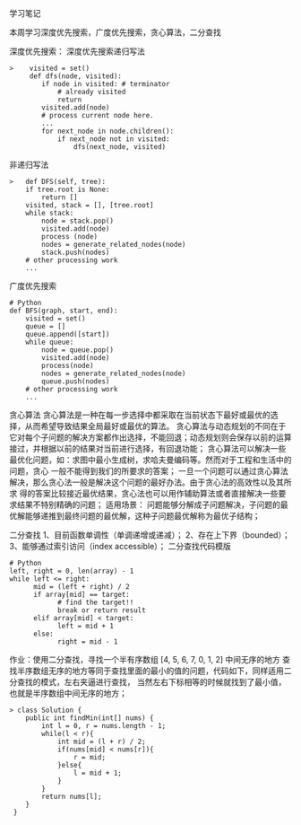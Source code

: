 学习笔记

本周学习深度优先搜索，广度优先搜索，贪心算法，二分查找

深度优先搜索：
   深度优先搜索递归写法
   
    >    visited = set() 
         def dfs(node, visited):
            if node in visited: # terminator
                # already visited 
                return 
            visited.add(node) 
            # process current node here. 
            ...
            for next_node in node.children(): 
                if next_node not in visited: 
                    dfs(next_node, visited)
   非递归写法
   
    >   def DFS(self, tree): 
        if tree.root is None: 
            return [] 
        visited, stack = [], [tree.root]
        while stack: 
            node = stack.pop() 
            visited.add(node)
            process (node) 
            nodes = generate_related_nodes(node) 
            stack.push(nodes) 
        # other processing work 
        ...

广度优先搜索
>   
    # Python
    def BFS(graph, start, end):
        visited = set()
    	queue = [] 
    	queue.append([start]) 
    	while queue: 
    		node = queue.pop() 
    		visited.add(node)
    		process(node) 
    		nodes = generate_related_nodes(node) 
    		queue.push(nodes)
    	# other processing work 
    	...
    
贪心算法
    贪心算法是一种在每一步选择中都采取在当前状态下最好或最优的选择，从而希望导致结果全局最好或最优的算法。
    贪心算法与动态规划的不同在于它对每个子问题的解决方案都作出选择，不能回退；动态规划则会保存以前的运算
接过，并根据以前的结果对当前进行选择，有回退功能；
    贪心算法可以解决一些最优化问题，如：求图中最小生成树，求哈夫曼编码等。然而对于工程和生活中的问题，贪心
一般不能得到我们的所要求的答案；
    一旦一个问题可以通过贪心算法解决，那么贪心法一般是解决这个问题的最好办法。由于贪心法的高效性以及其所求
得的答案比较接近最优结果，贪心法也可以用作辅助算法或者直接解决一些要求结果不特别精确的问题；
    适用场景：
        问题能够分解成子问题解决，子问题的最优解能够递推到最终问题的最优解，这种子问题最优解称为最优子结构；
        
二分查找
    1、目前函数单调性（单调递增或递减）；
    2、存在上下界（bounded）；
    3、能够通过索引访问（index accessible）；
   二分查找代码模版
>    
    # Python
    left, right = 0, len(array) - 1 
    while left <= right: 
    	  mid = (left + right) / 2 
    	  if array[mid] == target: 
    		    # find the target!! 
    		    break or return result 
    	  elif array[mid] < target: 
    		    left = mid + 1 
    	  else: 
    		    right = mid - 1

作业：使用二分查找，寻找一个半有序数组 [4, 5, 6, 7, 0, 1, 2] 中间无序的地方
     查找半序数组无序的地方等同于查找里面的最小的值的问题，代码如下，同样适用二分查找的模式，左右夹逼进行查找，
当然左右下标相等的时候就找到了最小值，也就是半序数组中间无序的地方；
    
    > class Solution {
        public int findMin(int[] nums) {
            int l = 0, r = nums.length - 1;
            while(l < r){
                int mid = (l + r) / 2;
                if(nums[mid] < nums[r]){
                    r = mid;
                }else{
                    l = mid + 1;
                }
            }
            return nums[l];
        }
     }

    